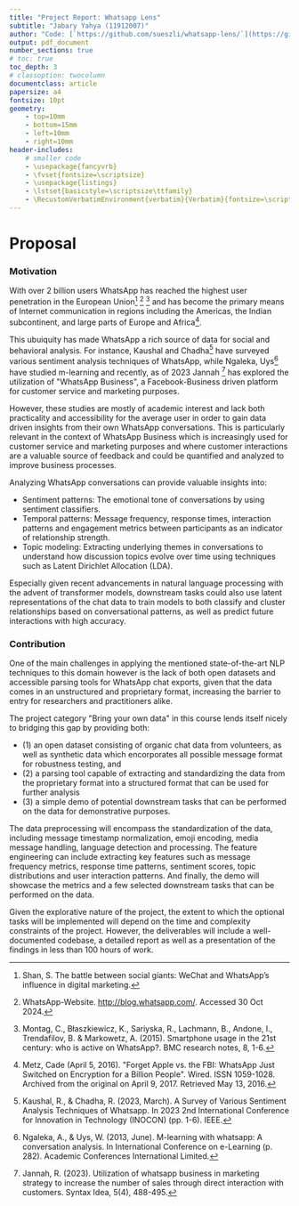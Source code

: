 ```yaml
---
title: "Project Report: Whatsapp Lens"
subtitle: "Jabary Yahya (11912007)"
author: "Code: [`https://github.com/sueszli/whatsapp-lens/`](https://github.com/sueszli/whatsapp-lens/)"
output: pdf_document
number_sections: true
# toc: true
toc_depth: 3
# classoption: twocolumn
documentclass: article
papersize: a4
fontsize: 10pt
geometry:
    - top=10mm
    - bottom=15mm
    - left=10mm
    - right=10mm
header-includes:
    # smaller code
    - \usepackage{fancyvrb}
    - \fvset{fontsize=\scriptsize}
    - \usepackage{listings}
    - \lstset{basicstyle=\scriptsize\ttfamily}
    - \RecustomVerbatimEnvironment{verbatim}{Verbatim}{fontsize=\scriptsize}
---
```


<!-- \newpage -->

# Proposal

### Motivation

With over 2 billion users WhatsApp has reached the highest user penetration in the European Union[^marketshare1] [^marketshare2] [^marketshare3] and has become the primary means of Internet communication in regions including the Americas, the Indian subcontinent, and large parts of Europe and Africa[^marketshare4].

This ubuiquity has made WhatsApp a rich source of data for social and behavioral analysis. For instance, Kaushal and Chadha[^analytics1] have surveyed various sentiment analysis techniques of WhatsApp, while Ngaleka, Uys[^analytics2] have studied m-learning and recently, as of 2023 Jannah [^analytics3] has explored the utilization of "WhatsApp Business", a Facebook-Business driven platform for customer service and marketing purposes.

However, these studies are mostly of academic interest and lack both practicality and accessibility for the average user in order to gain data driven insights from their own WhatsApp conversations. This is particularly relevant in the context of WhatsApp Business which is increasingly used for customer service and marketing purposes and where customer interactions are a valuable source of feedback and could be quantified and analyzed to improve business processes.

Analyzing WhatsApp conversations can provide valuable insights into:

- Sentiment patterns: The emotional tone of conversations by using sentiment classifiers.
- Temporal patterns: Message frequency, response times, interaction patterns and engagement metrics between participants as an indicator of relationship strength.
- Topic modeling: Extracting underlying themes in conversations to understand how discussion topics evolve over time using techniques such as Latent Dirichlet Allocation (LDA).

Especially given recent advancements in natural language processing with the advent of transformer models, downstream tasks could also use latent representations of the chat data to train models to both classify and cluster relationships based on conversational patterns, as well as predict future interactions with high accuracy.

### Contribution

One of the main challenges in applying the mentioned state-of-the-art NLP techniques to this domain however is the lack of both open datasets and accessible parsing tools for WhatsApp chat exports, given that the data comes in an unstructured and proprietary format, increasing the barrier to entry for researchers and practitioners alike.

The project category "Bring your own data" in this course lends itself nicely to bridging this gap by providing both:

- (1) an open dataset consisting of organic chat data from volunteers, as well as synthetic data which encorporates all possible message format for robustness testing, and
- (2) a parsing tool capable of extracting and standardizing the data from the proprietary format into a structured format that can be used for further analysis
- (3) a simple demo of potential downstream tasks that can be performed on the data for demonstrative purposes.

The data preprocessing will encompass the standardization of the data, including message timestamp normalization, emoji encoding, media message handling, language detection and processing. The feature engineering can include extracting key features such as message frequency metrics, response time patterns, sentiment scores, topic distributions and user interaction patterns. And finally, the demo will showcase the metrics and a few selected downstream tasks that can be performed on the data.

Given the explorative nature of the project, the extent to which the optional tasks will be implemented will depend on the time and complexity constraints of the project. However, the deliverables will include a well-documented codebase, a detailed report as well as a presentation of the findings in less than 100 hours of work.

[^marketshare1]: Shan, S. The battle between social giants: WeChat and WhatsApp’s influence in digital marketing.
[^marketshare2]: WhatsApp-Website. http://blog.whatsapp.com/. Accessed 30 Oct 2024.
[^marketshare3]: Montag, C., Błaszkiewicz, K., Sariyska, R., Lachmann, B., Andone, I., Trendafilov, B. & Markowetz, A. (2015). Smartphone usage in the 21st century: who is active on WhatsApp?. BMC research notes, 8, 1-6.
[^marketshare4]: Metz, Cade (April 5, 2016). "Forget Apple vs. the FBI: WhatsApp Just Switched on Encryption for a Billion People". Wired. ISSN 1059-1028. Archived from the original on April 9, 2017. Retrieved May 13, 2016.
[^analytics1]: Kaushal, R., & Chadha, R. (2023, March). A Survey of Various Sentiment Analysis Techniques of Whatsapp. In 2023 2nd International Conference for Innovation in Technology (INOCON) (pp. 1-6). IEEE.
[^analytics2]: Ngaleka, A., & Uys, W. (2013, June). M-learning with whatsapp: A conversation analysis. In International Conference on e-Learning (p. 282). Academic Conferences International Limited.
[^analytics3]: Jannah, R. (2023). Utilization of whatsapp business in marketing strategy to increase the number of sales through direct interaction with customers. Syntax Idea, 5(4), 488-495.
